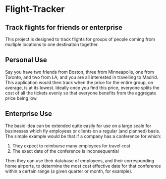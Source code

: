 # Flight-Tracker
## Track flights for friends or enterprise

This project is designed to track flights for groups of people coming from multiple locations to one destination together.


## Personal Use

Say you have two friends from Boston, three from Minneapolis, one from Toronto, and two from LA,
and you are all interested in travelling to Madrid. This application would then track when the price for the entire group, on average,
is at its lowest. Ideally once you find this price, everyone splits the cost of all the tickets evenly so that everyone benefits from the 
aggregate price being low.

## Enterprise Use
The basic idea can be extended quite easily for use on a large scale for businesses which fly employees or clients on a regular (and planned)
basis. The simple example would be that if a company has a conference for which: 
1. They expect to reimburse many employees for travel cost
2. The exact date of the conference is inconsequential

Then they can use their database of employees, and their corresponding home airports, to determine the most cost effective date for that
conference within a certain range (a given quarter or month, for example).
